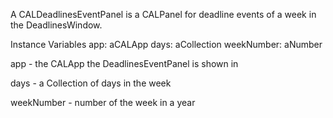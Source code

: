 A CALDeadlinesEventPanel is a CALPanel for deadline events of a week in the DeadlinesWindow.  

Instance Variables
	app:			aCALApp 
	days:			aCollection 
	weekNumber:	aNumber 

app
	- the CALApp the DeadlinesEventPanel is shown in 

days
	- a Collection of days in the week 

weekNumber
	- number of the week in a year 